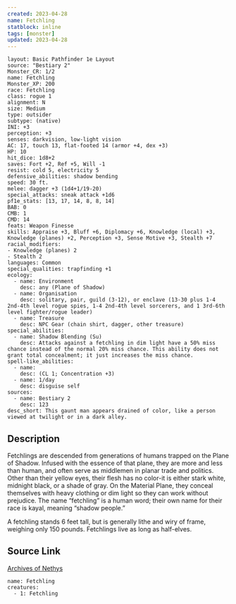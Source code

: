 ```yaml
---
created: 2023-04-28
name: Fetchling
statblock: inline
tags: [monster]
updated: 2023-04-28
---
```

```statblock
layout: Basic Pathfinder 1e Layout
source: "Bestiary 2"
Monster_CR: 1/2
name: Fetchling
Monster_XP: 200
race: Fetchling
class: rogue 1
alignment: N
size: Medium
type: outsider
subtype: (native)
INI: +3
perception: +3
senses: darkvision, low-light vision
AC: 17, touch 13, flat-footed 14 (armor +4, dex +3)
HP: 10
hit_dice: 1d8+2
saves: Fort +2, Ref +5, Will -1
resist: cold 5, electricity 5
defensive_abilities: shadow bending
speed: 30 ft.
melee: dagger +3 (1d4+1/19-20)
special_attacks: sneak attack +1d6
pf1e_stats: [13, 17, 14, 8, 8, 14]
BAB: 0
CMB: 1
CMD: 14
feats: Weapon Finesse
skills: Appraise +3, Bluff +6, Diplomacy +6, Knowledge (local) +3, Knowledge (planes) +2, Perception +3, Sense Motive +3, Stealth +7
racial_modifiers:
- Knowledge (planes) 2
- Stealth 2
languages: Common
special_qualities: trapfinding +1
ecology:
  - name: Environment
    desc: any (Plane of Shadow)
  - name: Organisation
    desc: solitary, pair, guild (3-12), or enclave (13-30 plus 1-4 2nd-4th level rogue spies, 1-4 2nd-4th level sorcerers, and 1 3rd-6th level fighter/rogue leader)
  - name: Treasure
    desc: NPC Gear (chain shirt, dagger, other treasure)
special_abilities:
  - name: Shadow Blending (Su)
    desc: Attacks against a fetchling in dim light have a 50% miss chance instead of the normal 20% miss chance. This ability does not grant total concealment; it just increases the miss chance.
spell-like_abilities:
  - name:
    desc: (CL 1; Concentration +3)
  - name: 1/day
    desc: disguise self
sources:
  - name: Bestiary 2
    desc: 123
desc_short: This gaunt man appears drained of color, like a person viewed at twilight or in a dark alley.
```
## Description
Fetchlings are descended from generations of humans trapped on the Plane of Shadow. Infused with the essence of that plane, they are more and less than human, and often serve as middlemen in planar trade and politics. Other than their yellow eyes, their flesh has no color-it is either stark white, midnight black, or a shade of gray. On the Material Plane, they conceal themselves with heavy clothing or dim light so they can work without prejudice. The name “fetchling” is a human word; their own name for their race is kayal, meaning “shadow people.”

A fetchling stands 6 feet tall, but is generally lithe and wiry of frame, weighing only 150 pounds. Fetchlings live as long as half-elves.
## Source Link
[Archives of Nethys](https://aonprd.com/MonsterDisplay.aspx?ItemName=Fetchling)
```encounter-table
name: Fetchling
creatures:
  - 1: Fetchling
```

